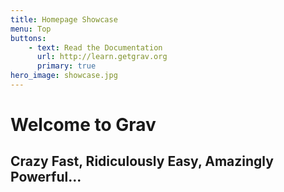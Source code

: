```yaml
---
title: Homepage Showcase
menu: Top
buttons:
    - text: Read the Documentation
      url: http://learn.getgrav.org
      primary: true
hero_image: showcase.jpg
---
```


# Welcome to Grav
## Crazy **Fast**, Ridiculously **Easy**, Amazingly **Powerful**...
